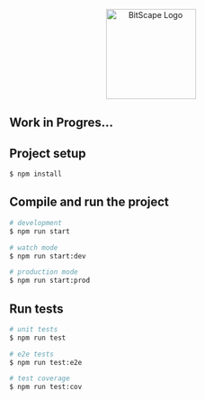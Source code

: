 <p align="center">
  <a href="http://nestjs.com/" target="blank"><img src="https://i.imgur.com/vDeRbsC.png" width="160" alt="BitScape Logo" /></a>
</p>

## Work in Progres...

## Project setup

```bash
$ npm install
```

## Compile and run the project

```bash
# development
$ npm run start

# watch mode
$ npm run start:dev

# production mode
$ npm run start:prod
```

## Run tests

```bash
# unit tests
$ npm run test

# e2e tests
$ npm run test:e2e

# test coverage
$ npm run test:cov
```
